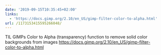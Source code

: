 ```yaml
---
date: '2019-09-15T10:35:45+02:00'
links:
  - 'https://docs.gimp.org/2.10/en_US/gimp-filter-color-to-alpha.html'
url: /1173153415595266048/
---
```

TIL GIMPs Color to Alpha (transparency) function to remove solid color backgrounds from images https://docs.gimp.org/2.10/en_US/gimp-filter-color-to-alpha.html
